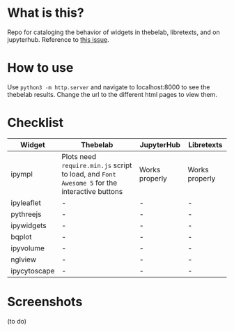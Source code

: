 # What is this?

Repo for cataloging the behavior of widgets in thebelab, libretexts, and on jupyterhub. Reference to [this issue](https://github.com/LibreTexts/metalc/issues/136#issue-575899944). 

# How to use

Use `python3 -m http.server` and navigate to localhost:8000 to see the thebelab results. Change the url to the different html pages to view them.

# Checklist

|Widget|Thebelab|JupyterHub|Libretexts|
|-|-|-|-|
|ipympl|Plots need `require.min.js` script to load, and `Font Awesome 5` for the interactive buttons|Works properly|Works properly|
|ipyleaflet|-|-|-|
|pythreejs|-|-|-|
|ipywidgets|-|-|-|
|bqplot|-|-|-|
|ipyvolume|-|-|-|
|nglview|-|-|-|
|ipycytoscape|-|-|-|

# Screenshots

(to do)

